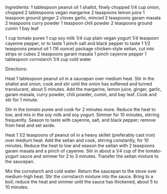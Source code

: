 Ingredients:
1 tablespoon peanut oil
1 shallot, finely chopped
1/4 cup onion, chopped
2 tablespoons vegan margarine
2 teaspoons lemon juice
1 teaspoon ground ginger
2 cloves garlic, minced
2 teaspoons garam masala
2 teaspoons curry powder
1 teaspoon chili powder
2 teaspoons ground cumin
1 bay leaf

1 cup tomato puree
1 cup soy milk
1/4 cup plain vegan yogurt
1/4 teaspoon cayenne pepper, or to taste
1 pinch salt and black pepper to taste
1 1/2 teaspoons peanut oil
1 (16 ounce) package chicken-style seitan, cut into
strips or cubes
2 teaspoons garam masala
1 pinch cayenne pepper
1 tablespoon cornstarch
1/4 cup cold water


Directions:

Heat 1 tablespoon peanut oil in a saucepan over medium heat. Stir in the shallot and onion; cook and stir until the onion has softened and turned translucent, about 5 minutes. Add the margarine, lemon juice, ginger, garlic, garam masala, curry powder, chili powder, cumin, and bay leaf. Cook and stir for 1 minute.

Stir in the tomato puree and cook for 2 minutes more. Reduce the heat to low, and mix in the soy milk and soy yogurt. Simmer for 10 minutes, stirring frequently. Season to taste with cayenne, salt, and black pepper; remove from heat and set aside.

Heat 1 1/2 teaspoons of peanut oil in a heavy skillet (preferably cast iron) over medium heat. Add the seitan and cook, stirring constantly, for 10 minutes. Reduce the heat to low and season the seitan with 2 teaspoons garam masala and a pinch of cayenne. Stir in about a 1/4 cup of the tomato-yogurt sauce and simmer for 2 to 3 minutes. Transfer the seitan mixture to the saucepan.

Mix the cornstarch and cold water. Return the saucepan to the stove over medium-high heat. Stir the cornstarch mixture into the sauce. Bring to a boil; reduce the heat and simmer until the sauce has thickened, about 5 to 10 minutes.